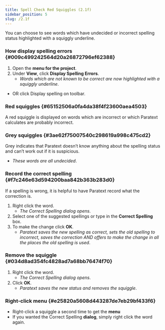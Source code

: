 ```yaml
---
title: Spell Check Red Squiggles (2.1f)
sidebar_position: 5
slug: /2.1f
---
```




You can choose to see words which have undecided or incorrect spelling status highlighted with a squiggly underline.


### How display spelling errors {#009c499242564d20a26872796ef62388}

1. Open the **menu for the project**.
1. Under **View**, click **Display Spelling Errors**.
	- _Words which are not known to be correct are now highlighted with a squiggly underline_.
- OR click Display spelling on toolbar.

### Red squiggles {#65152506a0fa4da38f4f23600aea4503}


A red squiggle is displayed on words which are incorrect or which Paratext calculates are probably incorrect.


### Grey squiggles {#3ae62f75007540c298619a998c475cd2}


Grey indicates that Paratext doesn’t know anything about the spelling status and can’t work out if it is suspicious.

- _These words are all undecided_.

### Record the correct spelling {#f7c246e63d594200baa842b363b283d0}


If a spelling is wrong, it is helpful to have Paratext record what the correction is.

1. Right click the word.
	- _The Correct Spelling dialog opens_.
1. Select one of the suggested spellings or type in the **Correct Spelling** box.
1. To make the change click **OK**.
	- _Paratext saves the new spelling as correct, sets the old spelling to incorrect, saves the correction AND offers to make the change in all the places the old spelling is used_.

### Remove the squiggle {#034d8ad354fc4828ad7a68bb76474f70}

1. Right click the word.
	- _The Correct Spelling dialog opens_.
1. Click **OK**.
	- _Paratext saves the new status and removes the squiggle_.

### Right-click menu {#e25820a5608d443287de7eb29bf433f6}

- Right-click a squiggle a second time to get the **menu**
- If you wanted the Correct Spelling **dialog**, simply right click the word again.
